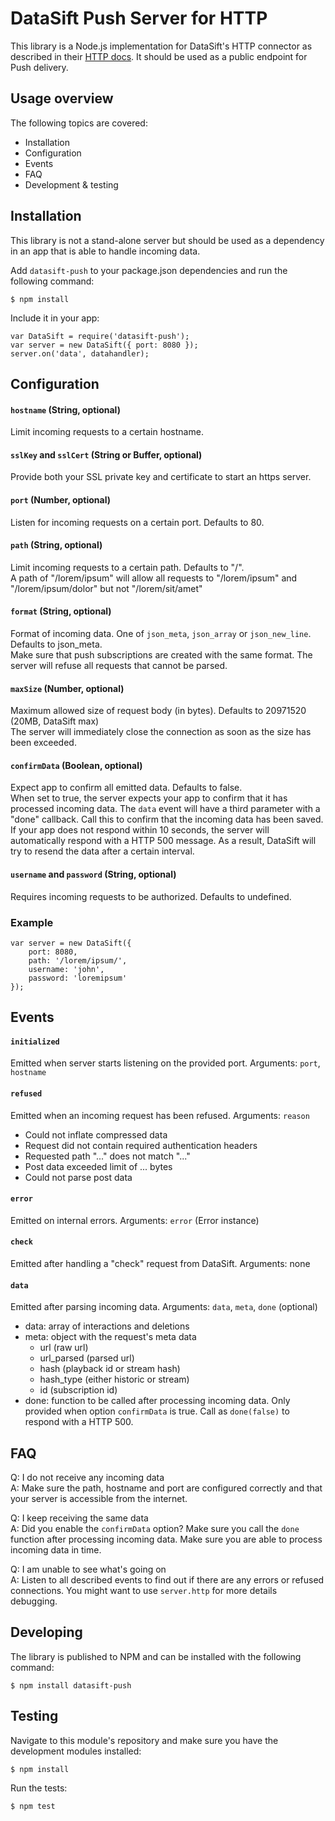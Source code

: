 # DataSift Push Server for HTTP

This library is a Node.js implementation for DataSift's HTTP connector as described in their [HTTP docs](http://dev.datasift.com/docs/push/connectors/http). It should be used as a public endpoint for Push delivery.

## Usage overview

The following topics are covered:

* Installation
* Configuration
* Events
* FAQ
* Development & testing

## Installation

This library is not a stand-alone server but should be used as a dependency in an app that is able to handle incoming data.

Add `datasift-push` to your package.json dependencies and run the following command:

    $ npm install
    
Include it in your app:

    var DataSift = require('datasift-push');
    var server = new DataSift({ port: 8080 });
    server.on('data', datahandler);
    
## Configuration

#### `hostname` (String, optional)

Limit incoming requests to a certain hostname.

#### `sslKey` and `sslCert` (String or Buffer, optional)

Provide both your SSL private key and certificate to start an https server.

#### `port` (Number, optional)

Listen for incoming requests on a certain port. Defaults to 80.

#### `path` (String, optional)

Limit incoming requests to a certain path. Defaults to "/".  
A path of "/lorem/ipsum" will allow all requests to "/lorem/ipsum" and "/lorem/ipsum/dolor" but not "/lorem/sit/amet"

#### `format` (String, optional)

Format of incoming data. One of `json_meta`, `json_array` or `json_new_line`. Defaults to json_meta.  
Make sure that push subscriptions are created with the same format. The server will refuse all requests that cannot be parsed.

#### `maxSize` (Number, optional)

Maximum allowed size of request body (in bytes). Defaults to 20971520 (20MB, DataSift max)  
The server will immediately close the connection as soon as the size has been exceeded.

#### `confirmData` (Boolean, optional)

Expect app to confirm all emitted data. Defaults to false.  
When set to true, the server expects your app to confirm that it has processed incoming data. The `data` event will have a third parameter with a "done" callback. Call this to confirm that the incoming data has been saved. If your app does not respond within 10 seconds, the server will automatically respond with a HTTP 500 message. As a result, DataSift will try to resend the data after a certain interval.

#### `username` and `password` (String, optional)

Requires incoming requests to be authorized. Defaults to undefined.

### Example

    var server = new DataSift({
        port: 8080,
        path: '/lorem/ipsum/',
        username: 'john',
        password: 'loremipsum'
    });

## Events

#### `initialized`

Emitted when server starts listening on the provided port. Arguments: `port`, `hostname`

#### `refused`

Emitted when an incoming request has been refused. Arguments: `reason`

- Could not inflate compressed data
- Request did not contain required authentication headers
- Requested path "..." does not match "..."
- Post data exceeded limit of ... bytes
- Could not parse post data

#### `error` 

Emitted on internal errors. Arguments: `error` (Error instance)

#### `check`

Emitted after handling a "check" request from DataSift. Arguments: none

#### `data`

Emitted after parsing incoming data. Arguments: `data`, `meta`, `done` (optional)

- data: array of interactions and deletions
- meta: object with the request's meta data
    - url (raw url)
    - url_parsed (parsed url)
    - hash (playback id or stream hash)
    - hash_type (either historic or stream)
    - id (subscription id)
- done: function to be called after processing incoming data. Only provided when option `confirmData` is true. Call as `done(false)` to respond with a HTTP 500.

## FAQ

Q: I do not receive any incoming data  
A: Make sure the path, hostname and port are configured correctly and that your server is accessible from the internet.

Q: I keep receiving the same data  
A: Did you enable the `confirmData` option? Make sure you call the `done` function after processing incoming data. Make sure you are able to process incoming data in time.

Q: I am unable to see what's going on  
A: Listen to all described events to find out if there are any errors or refused connections. You might want to use `server.http` for more details debugging.


## Developing

The library is published to NPM and can be installed with the following command:

    $ npm install datasift-push

## Testing

Navigate to this module's repository and make sure you have the development modules installed:

    $ npm install


Run the tests:

    $ npm test

